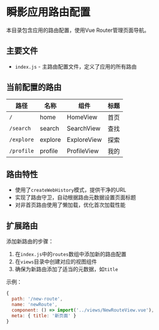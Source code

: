 # 瞬影应用路由配置

本目录包含应用的路由配置，使用Vue Router管理页面导航。

## 主要文件

- `index.js` - 主路由配置文件，定义了应用的所有路由

## 当前配置的路由

| 路径 | 名称 | 组件 | 标题 |
|------|------|------|------|
| `/` | home | HomeView | 首页 |
| `/search` | search | SearchView | 查找 |
| `/explore` | explore | ExploreView | 探索 |
| `/profile` | profile | ProfileView | 我的 |

## 路由特性

- 使用了`createWebHistory`模式，提供干净的URL
- 实现了路由守卫，自动根据路由元数据设置页面标题
- 对非首页路由使用了懒加载，优化首次加载性能

## 扩展路由

添加新路由的步骤：

1. 在`index.js`中的`routes`数组中添加新的路由配置
2. 在`views`目录中创建对应的视图组件
3. 确保为新路由添加了适当的元数据，如`title`

示例：
```js
{
  path: '/new-route',
  name: 'newRoute',
  component: () => import('../views/NewRouteView.vue'),
  meta: { title: '新页面' }
}
``` 